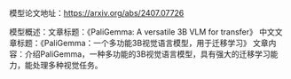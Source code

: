 模型论文地址：https://arxiv.org/abs/2407.07726

模型概述：文章标题：《PaliGemma: A versatile 3B VLM for transfer》
中文文章标题：《PaliGemma：一个多功能3B视觉语言模型，用于迁移学习》
文章内容：介绍PaliGemma，一种多功能的3B视觉语言模型，具有强大的迁移学习能力，能处理多种视觉任务。

